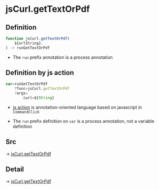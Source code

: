 # jsCurl.getTextOrPdf

## Definition

```js.js
function jsCurl.getTextOrPdf(
	${urlString},
) -> runGetTextOrPdf
```

- The `run` prefix annotation is a process annotation
## Definition by js action

```js.js
var=runGetTextOrPdf
	?func=jsCurl.getTextOrPdf
	?args=
		&url=${String}
```

- [js action](#) is annotation-oriented language based on javascript in `CommandClick`

- The `run` prefix definition on `var` is a process annotation, not a variable definition

## Src

-> [jsCurl.getTextOrPdf](https://github.com/puutaro/CommandClick/blob/master/app/src/main/java/com/puutaro/commandclick/fragment_lib/terminal_fragment/js_interface/JsCurl.kt#L130)

## Detail

-> [jsCurl.getTextOrPdf](https://github.com/puutaro/CommandClick/blob/master/md/developer/js_interface/details/JsCurl/getTextOrPdf.md)
